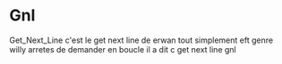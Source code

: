 # Gnl
Get_Next_Line
c'est le get next line de erwan tout simplement eft  genre willy arretes de demander en boucle il a dit c get next line gnl
